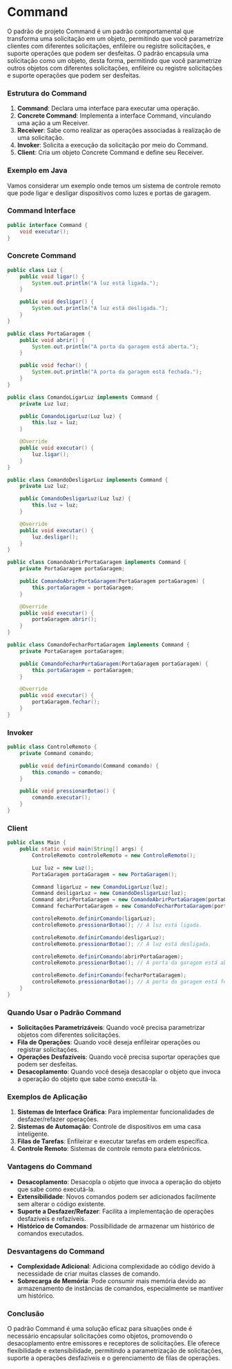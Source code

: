 # Command

O padrão de projeto Command é um padrão comportamental que transforma uma solicitação em um objeto, permitindo que você parametrize clientes com diferentes solicitações, enfileire ou registre solicitações, e suporte operações que podem ser desfeitas. O padrão encapsula uma solicitação como um objeto, desta forma, permitindo que você parametrize outros objetos com diferentes solicitações, enfileire ou registre solicitações e suporte operações que podem ser desfeitas.

### Estrutura do Command

1. **Command**: Declara uma interface para executar uma operação.
2. **Concrete Command**: Implementa a interface Command, vinculando uma ação a um Receiver.
3. **Receiver**: Sabe como realizar as operações associadas à realização de uma solicitação.
4. **Invoker**: Solicita a execução da solicitação por meio do Command.
5. **Client**: Cria um objeto Concrete Command e define seu Receiver.

### Exemplo em Java

Vamos considerar um exemplo onde temos um sistema de controle remoto que pode ligar e desligar dispositivos como luzes e portas de garagem.

### Command Interface

```java
public interface Command {
    void executar();
}

```

### Concrete Command

```java
public class Luz {
    public void ligar() {
        System.out.println("A luz está ligada.");
    }

    public void desligar() {
        System.out.println("A luz está desligada.");
    }
}

public class PortaGaragem {
    public void abrir() {
        System.out.println("A porta da garagem está aberta.");
    }

    public void fechar() {
        System.out.println("A porta da garagem está fechada.");
    }
}

public class ComandoLigarLuz implements Command {
    private Luz luz;

    public ComandoLigarLuz(Luz luz) {
        this.luz = luz;
    }

    @Override
    public void executar() {
        luz.ligar();
    }
}

public class ComandoDesligarLuz implements Command {
    private Luz luz;

    public ComandoDesligarLuz(Luz luz) {
        this.luz = luz;
    }

    @Override
    public void executar() {
        luz.desligar();
    }
}

public class ComandoAbrirPortaGaragem implements Command {
    private PortaGaragem portaGaragem;

    public ComandoAbrirPortaGaragem(PortaGaragem portaGaragem) {
        this.portaGaragem = portaGaragem;
    }

    @Override
    public void executar() {
        portaGaragem.abrir();
    }
}

public class ComandoFecharPortaGaragem implements Command {
    private PortaGaragem portaGaragem;

    public ComandoFecharPortaGaragem(PortaGaragem portaGaragem) {
        this.portaGaragem = portaGaragem;
    }

    @Override
    public void executar() {
        portaGaragem.fechar();
    }
}

```

### Invoker

```java
public class ControleRemoto {
    private Command comando;

    public void definirComando(Command comando) {
        this.comando = comando;
    }

    public void pressionarBotao() {
        comando.executar();
    }
}

```

### Client

```java
public class Main {
    public static void main(String[] args) {
        ControleRemoto controleRemoto = new ControleRemoto();

        Luz luz = new Luz();
        PortaGaragem portaGaragem = new PortaGaragem();

        Command ligarLuz = new ComandoLigarLuz(luz);
        Command desligarLuz = new ComandoDesligarLuz(luz);
        Command abrirPortaGaragem = new ComandoAbrirPortaGaragem(portaGaragem);
        Command fecharPortaGaragem = new ComandoFecharPortaGaragem(portaGaragem);

        controleRemoto.definirComando(ligarLuz);
        controleRemoto.pressionarBotao(); // A luz está ligada.

        controleRemoto.definirComando(desligarLuz);
        controleRemoto.pressionarBotao(); // A luz está desligada.

        controleRemoto.definirComando(abrirPortaGaragem);
        controleRemoto.pressionarBotao(); // A porta da garagem está aberta.

        controleRemoto.definirComando(fecharPortaGaragem);
        controleRemoto.pressionarBotao(); // A porta da garagem está fechada.
    }
}

```

### Quando Usar o Padrão Command

- **Solicitações Parametrizáveis**: Quando você precisa parametrizar objetos com diferentes solicitações.
- **Fila de Operações**: Quando você deseja enfileirar operações ou registrar solicitações.
- **Operações Desfazíveis**: Quando você precisa suportar operações que podem ser desfeitas.
- **Desacoplamento**: Quando você deseja desacoplar o objeto que invoca a operação do objeto que sabe como executá-la.

### Exemplos de Aplicação

1. **Sistemas de Interface Gráfica**: Para implementar funcionalidades de desfazer/refazer operações.
2. **Sistemas de Automação**: Controle de dispositivos em uma casa inteligente.
3. **Filas de Tarefas**: Enfileirar e executar tarefas em ordem específica.
4. **Controle Remoto**: Sistemas de controle remoto para eletrônicos.

### Vantagens do Command

- **Desacoplamento**: Desacopla o objeto que invoca a operação do objeto que sabe como executá-la.
- **Extensibilidade**: Novos comandos podem ser adicionados facilmente sem alterar o código existente.
- **Suporte a Desfazer/Refazer**: Facilita a implementação de operações desfazíveis e refazíveis.
- **Histórico de Comandos**: Possibilidade de armazenar um histórico de comandos executados.

### Desvantagens do Command

- **Complexidade Adicional**: Adiciona complexidade ao código devido à necessidade de criar muitas classes de comando.
- **Sobrecarga de Memória**: Pode consumir mais memória devido ao armazenamento de instâncias de comandos, especialmente se mantiver um histórico.

### Conclusão

O padrão Command é uma solução eficaz para situações onde é necessário encapsular solicitações como objetos, promovendo o desacoplamento entre emissores e receptores de solicitações. Ele oferece flexibilidade e extensibilidade, permitindo a parametrização de solicitações, suporte a operações desfazíveis e o gerenciamento de filas de operações.